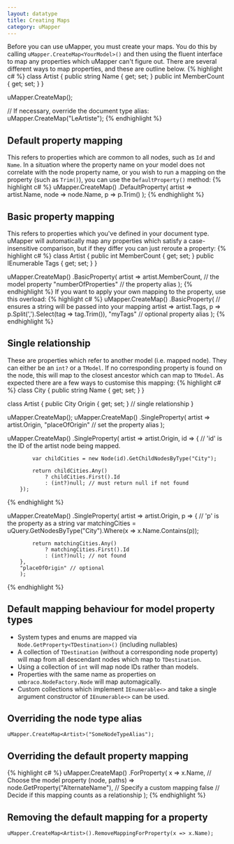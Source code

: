 ```yaml
---
layout: datatype
title: Creating Maps
category: uMapper
---
```


Before you can use uMapper, you must create your maps.  You do this by calling `uMapper.CreateMap<YourModel>()` and then using the fluent interface to map any properties which uMapper can't figure out.  There are several different ways to map properties, and these are outline below.
{% highlight c# %}
class Artist
{
    public string Name { get; set; }
    public int MemberCount { get; set; }
}

uMapper.CreateMap<Artist>();

// If necessary, override the document type alias:
uMapper.CreateMap<Artist>("LeArtiste");
{% endhighlight %} 


## Default property mapping ##
This refers to properties which are common to all nodes, such as `Id` and `Name`.   In a situation where the property name on your model does not correlate with the node property name, or you wish to run a mapping on the property (such as `Trim()`), you can use the `DefaultProperty()` method:
{% highlight c# %}
uMapper.CreateMap<Artist>()
    .DefaultProperty(
        artist => artist.Name,
        node => node.Name,
        p => p.Trim()
        );
{% endhighlight %} 

## Basic property mapping ##
This refers to properties which you've defined in your document type.  uMapper will automatically map any properties which satisfy a case-insensitive comparison, but if they differ you can just reroute a property:
{% highlight c# %}
class Artist
{
    public int MemberCount { get; set; }
    public IEnumerable<string> Tags { get; set; }
}

uMapper.CreateMap<Artist>()
    .BasicProperty(
        artist => artist.MemberCount, // the model property
        "numberOfProperties" // the property alias
        );
{% endhighlight %} 
If you want to apply your own mapping to the property, use this overload:
{% highlight c# %}
uMapper.CreateMap<Artist>()
    .BasicProperty<string>( // ensures a string will be passed into your mapping
        artist => artist.Tags,
        p => p.Split(',').Select(tag => tag.Trim()),
        "myTags" // optional property alias
        );
{% endhighlight %} 

## Single relationship ##
These are properties which refer to another model (i.e. mapped node).  They can either be an `int?` or a `TModel`.  If no corresponding property is found on the node, this will map to the closest ancestor which can map to `TModel`.  As expected there are a few ways to customise this mapping:
{% highlight c# %}
class City
{
    public string Name { get; set; }
}

class Artist
{
    public City Origin { get; set; } // single relationship
}

uMapper.CreateMap<City>();
uMapper.CreateMap<Artist>()
    .SingleProperty(
        artist => artist.Origin,
        "placeOfOrigin" // set the property alias
        );
        
uMapper.CreateMap<Artist>()
    .SingleProperty(
        artist => artist.Origin,
        id => {
            // 'id' is the ID of the artist node being mapped.
            
            var childCities = new Node(id).GetChildNodesByType("City");
            
            return childCities.Any() 
                ? childCities.First().Id 
                : (int?)null; // must return null if not found
        });
{% endhighlight %} 
        
uMapper.CreateMap<Artist>()
    .SingleProperty<string>(
        artist => artist.Origin,
        p => 
        {
            // 'p' is the property as a string
            var matchingCities = uQuery.GetNodesByType("City").Where(x => x.Name.Contains(p));
            
            return matchingCities.Any()
                ? matchingCities.First().Id
                : (int?)null; // not found
        },
        "placeOfOrigin" // optional
        );
{% endhighlight %} 

## Default mapping behaviour for model property types ##
* System types and enums are mapped via `Node.GetProperty<TDestination>()` (including nullables)
* A collection of `TDestination` (without a corresponding node property) will map from all descendant nodes which map to `TDestination`.
* Using a collection of `int` will map node IDs rather than models.
* Properties with the same name as properties on `umbraco.NodeFactory.Node` will map automagically.
* Custom collections which implement `IEnumerable<>` and take a single argument constructor of `IEnumerable<>` can be used.

## Overriding the node type alias ##
`uMapper.CreateMap<Artist>("SomeNodeTypeAlias");`
## Overriding the default property mapping ##
{% highlight c# %}
uMapper.CreateMap<Artist>()
    .ForProperty(
        x => x.Name, // Choose the model property
        (node, paths) => node.GetProperty<string>("AlternateName"), // Specify a custom mapping
        false // Decide if this mapping counts as a relationship
        );
{% endhighlight %} 
## Removing the default mapping for a property ##
`uMapper.CreateMap<Artist>().RemoveMappingForProperty(x => x.Name);`
